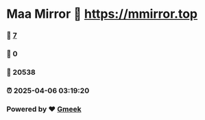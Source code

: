 # Maa Mirror :link: https://mmirror.top 
### :page_facing_up: [7](https://mmirror.top/tag.html) 
### :speech_balloon: 0 
### :hibiscus: 20538 
### :alarm_clock: 2025-04-06 03:19:20 
### Powered by :heart: [Gmeek](https://github.com/Meekdai/Gmeek)

